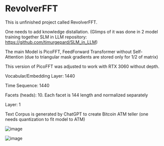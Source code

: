 # RevolverFFT

This is unfinished project called RevolverFFT.

One needs to add knowledge distallation. (Glimps of it was done in 2 model training together SLM in LLM repository: https://github.com/timurgepard/SLM_in_LLM)

The main Model is PicoFFT, FeedForward Transformer without Self-Attention (due to triangular mask gradients are stored only for 1/2 of matrix)

This version of PicoFFT was adjusted to work with RTX 3060 without depth.

Vocabular/Embedding Layer: 1440

Time Sequence: 1440

Facets (heads): 10. Each facet is 144 length and normalized separately

Layer: 1

Text Corpus is generated by ChatGPT to create Bitcoin ATM teller (one needs quantization to fit model to ATM)

![image](https://github.com/user-attachments/assets/1b0e7ca9-82cc-445f-9c57-d3a05cb2d38e)


![image](https://github.com/user-attachments/assets/7bc85fc1-2081-4307-8d8d-bfd34e440550)
